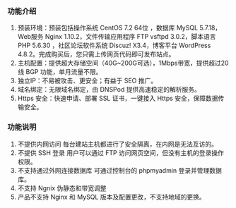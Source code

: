 ### 功能介绍

1. 预装环境：预装包括操作系统 CentOS 7.2 64位 ，数据库 MySQL 5.7.18，Web服务 Nginx 1.10.2，文件传输应用程序 FTP vsftpd 3.0.2，脚本语言 PHP 5.6.30 ，社区论坛软件系统 Discuz! X3.4，博客平台 WordPress 4.8.2。完成购买后，您只需上传网页代码即可发布站点。
2. 主机配置：提供超大存储空间（40G~200G可选），1Mbps带宽，提供超过20线 BGP 功能，单月流量不限。
3. 独立IP：不易被攻击、更安全；有益于 SEO 推广。
4. 域名绑定：无限域名绑定，由 DNSPod 提供高速稳定的解析服务。
6. Https 安全：快速申请、部署 SSL 证书，一键接入 Https 安全，保障数据传输安全。

### 功能说明

1. 不提供内网访问
 每台建站主机都进行了安全隔离，在内网是无法互访的。
2. 不提供 SSH 登录
 用户可以通过 FTP 访问网页空间，但没有主机的登录操作权限。
3. 不支持通过外网连接数据库
 可通过控制台的 phpmyadmin 登录并管理数据库。
4. 不支持 Ngnix 伪静态和带宽调整
5. 产品不支持 Nginx 和 MySQL 版本及配置更改，不支持地域的更换。
